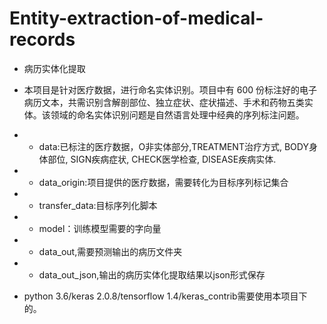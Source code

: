 # Entity-extraction-of-medical-records

- 病历实体化提取

- 本项目是针对医疗数据，进行命名实体识别。项目中有 600 份标注好的电子病历文本，共需识别含解剖部位、独立症状、症状描述、手术和药物五类实体。该领域的命名实体识别问题是自然语言处理中经典的序列标注问题。

- - data:已标注的医疗数据，O非实体部分,TREATMENT治疗方式, BODY身体部位, SIGN疾病症状, CHECK医学检查, DISEASE疾病实体.
- - data_origin:项目提供的医疗数据，需要转化为目标序列标记集合
- - transfer_data:目标序列化脚本
- - model：训练模型需要的字向量
- - data_out,需要预测输出的病历文件夹
- - data_out_json,输出的病历实体化提取结果以json形式保存

- python 3.6/keras 2.0.8/tensorflow 1.4/keras_contrib需要使用本项目下的。